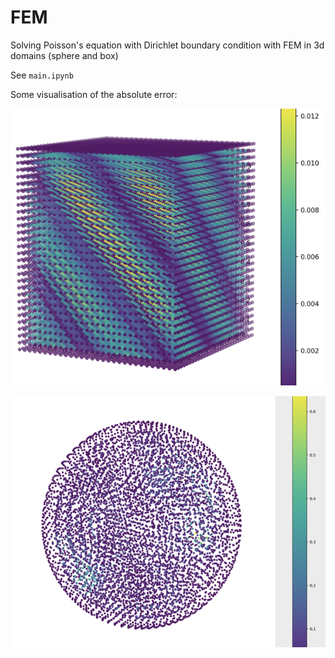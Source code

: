 # FEM
Solving Poisson's equation with Dirichlet boundary condition with FEM in 3d domains (sphere and box)

See `main.ipynb`

Some visualisation of the absolute error:

![Alt text](photos/cube.png?raw=true "Title")

![Alt text](photos/circle.png?raw=true "Title")
